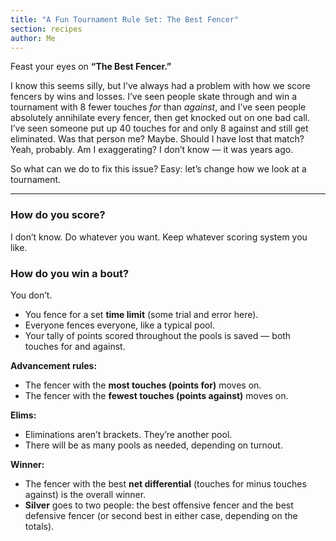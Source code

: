 ```yaml
---
title: "A Fun Tournament Rule Set: The Best Fencer"
section: recipes
author: Me
---
```


Feast your eyes on **“The Best Fencer.”**

I know this seems silly, but I’ve always had a problem with how we score fencers by wins and losses. I’ve seen people skate through and win a tournament with 8 fewer touches *for* than *against*, and I’ve seen people absolutely annihilate every fencer, then get knocked out on one bad call. I’ve seen someone put up 40 touches for and only 8 against and still get eliminated. Was that person me? Maybe. Should I have lost that match? Yeah, probably. Am I exaggerating? I don’t know — it was years ago.  

So what can we do to fix this issue? Easy: let’s change how we look at a tournament.

---

### How do you score?  
I don’t know. Do whatever you want. Keep whatever scoring system you like.  

### How do you win a bout?  
You don’t.  

- You fence for a set **time limit** (some trial and error here).  
- Everyone fences everyone, like a typical pool.  
- Your tally of points scored throughout the pools is saved — both touches for and against.  

**Advancement rules:**  
- The fencer with the **most touches (points for)** moves on.  
- The fencer with the **fewest touches (points against)** moves on.  

**Elims:**  
- Eliminations aren’t brackets. They’re another pool.  
- There will be as many pools as needed, depending on turnout.  

**Winner:**  
- The fencer with the best **net differential** (touches for minus touches against) is the overall winner.  
- **Silver** goes to two people: the best offensive fencer and the best defensive fencer (or second best in either case, depending on the totals).  
